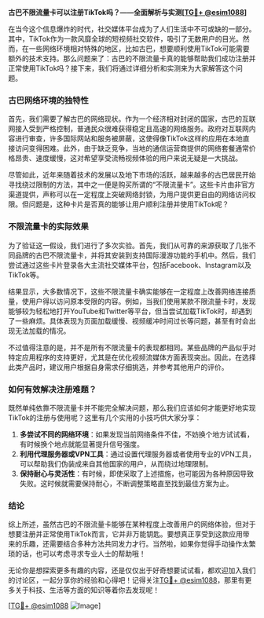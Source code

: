 **古巴不限流量卡可以注册TikTok吗？——全面解析与实测[[TG💪+ @esim1088](https://t.me/s/esim1088)]**

在当今这个信息爆炸的时代，社交媒体平台成为了人们生活中不可或缺的一部分。其中，TikTok作为一款风靡全球的短视频社交软件，吸引了无数用户的目光。然而，在一些网络环境相对特殊的地区，比如古巴，想要顺利使用TikTok可能需要额外的技术支持。那么问题来了：古巴的不限流量卡真的能够帮助我们成功注册并正常使用TikTok吗？接下来，我们将通过详细分析和实测来为大家解答这个问题。

### 古巴网络环境的独特性

首先，我们需要了解古巴的网络现状。作为一个经济相对封闭的国家，古巴的互联网接入受到严格控制，普通民众很难获得稳定且高速的网络服务。政府对互联网内容进行审查，许多国际网站和服务被屏蔽，这使得像TikTok这样的应用在本地直接访问变得困难。此外，由于缺乏竞争，当地的通信运营商提供的网络套餐通常价格昂贵、速度缓慢，这对希望享受流畅视频体验的用户来说无疑是一大挑战。

尽管如此，近年来随着技术的发展以及地下市场的活跃，越来越多的古巴居民开始寻找绕过限制的方法，其中之一便是购买所谓的“不限流量卡”。这些卡片由非官方渠道提供，声称可以在一定程度上突破网络封锁，为用户提供更自由的网络访问权限。但问题是，这种卡片是否真的能够让用户顺利注册并使用TikTok呢？

### 不限流量卡的实际效果

为了验证这一假设，我们进行了多次实验。首先，我们从可靠的来源获取了几张不同品牌的古巴不限流量卡，并将其安装到支持国际漫游功能的手机中。然后，我们尝试通过这些卡片登录各大主流社交媒体平台，包括Facebook、Instagram以及TikTok等。

结果显示，大多数情况下，这些不限流量卡确实能够在一定程度上改善网络连接质量，使用户得以访问原本受限的内容。例如，当我们使用某款不限流量卡时，发现能够较为轻松地打开YouTube和Twitter等平台，但当尝试加载TikTok时，却遇到了一些麻烦。具体表现为页面加载缓慢、视频缓冲时间过长等问题，甚至有时会出现无法加载的情况。

不过值得注意的是，并不是所有不限流量卡的表现都相同。某些品牌的产品似乎对特定应用程序的支持更好，尤其是在优化视频流媒体方面表现突出。因此，在选择此类产品时，建议用户根据自身需求仔细挑选，并参考其他用户的评价。

### 如何有效解决注册难题？

既然单纯依靠不限流量卡并不能完全解决问题，那么我们应该如何才能更好地实现TikTok的注册与使用呢？这里有几个实用的小技巧供大家分享：

1. **多尝试不同的网络环境**：如果发现当前网络条件不佳，不妨换个地方试试看，有时候换个地点就能显著提升信号强度。
2. **利用代理服务器或VPN工具**：通过设置代理服务器或者使用专业的VPN工具，可以帮助我们伪装成来自其他国家的用户，从而绕过地理限制。
3. **保持耐心与灵活性**：有时候，即使采取了上述措施，也可能因为各种原因导致失败。这时候就需要保持耐心，不断调整策略直至找到最佳方案为止。

### 结论

综上所述，虽然古巴的不限流量卡能够在某种程度上改善用户的网络体验，但对于想要注册并正常使用TikTok而言，它并非万能钥匙。要想真正享受到这款应用带来的乐趣，还需要结合多种方法共同发力才行。当然啦，如果你觉得手动操作太繁琐的话，也可以考虑寻求专业人士的帮助哦！

无论你是想探索更多有趣的内容，还是仅仅出于好奇想要试试看，都欢迎加入我们的讨论区，一起分享你的经验和心得吧！记得关注[TG💪+ @esim1088](https://t.me/s/esim1088)，那里有更多关于科技、生活等方面的知识等着你去发现呢！

[[TG💪+ @esim1088](https://t.me/s/esim1088) ![Image](https://i.postimg.cc/4NQfJmqS/Snipaste-2025-05-13-00-14-12.png)]